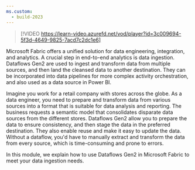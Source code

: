 ```yaml
---
ms.custom:
  - build-2023
---
```


> [!VIDEO https://learn-video.azurefd.net/vod/player?id=3c009694-5f3d-4649-9825-7acd7c2dc1e6]

Microsoft Fabric offers a unified solution for data engineering, integration, and analytics. A crucial step in end-to-end analytics is data ingestion. Dataflows Gen2 are used to ingest and transform data from multiple sources, and then land the cleansed data to another destination. They can be incorporated into data pipelines for more complex activity orchestration, and also used as a data source in Power BI.

Imagine you work for a retail company with stores across the globe. As a data engineer, you need to prepare and transform data from various sources into a format that is suitable for data analysis and reporting. The business requests a semantic model that consolidates disparate data sources from the different stores. Dataflows Gen2 allow you to prepare the data to ensure consistency, and then stage the data in the preferred destination. They also enable reuse and make it easy to update the data. Without a dataflow, you'd have to manually extract and transform the data from every source, which is time-consuming and prone to errors.

In this module, we explain how to use Dataflows Gen2 in Microsoft Fabric to meet your data ingestion needs.
